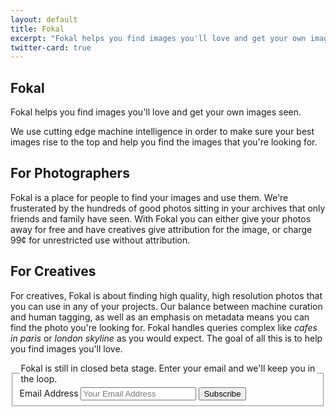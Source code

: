 ```yaml
---
layout: default
title: Fokal 
excerpt: "Fokal helps you find images you'll love and get your own images seen. We use cutting edge machine intelligence in order to make sure your best images rise to the top and help you find the images that you're looking for."
twitter-card: true
---
```

<article class="sans-serif pa3 pa5-ns">
  <h1 class="f3 f1-m f-headline-l">Fokal</h1>
  <p class="measure-wide lh-copy">
Fokal helps you find images you'll love and get your own images seen.

We use cutting edge machine intelligence in order to make sure your best images rise to the top and help you find the images that you're looking for.
  </p>
<h2 class="f4 f2-m">For Photographers</h2>
  <p class="measure-wide lh-copy">


Fokal is a place for people to find your images and use them. We're frusterated by the hundreds of good photos sitting in your archives that only friends and family have seen. With Fokal you can either give your photos away for free and have creatives give attribution for the image, or charge 99&cent; for unrestricted use without attribution.


  </p>
<h2 class="f4 f2-m">For Creatives</h2>
  <p class="measure-wide lh-copy">
For creatives, Fokal is about finding high quality, high resolution photos that you can use in any of your projects. Our balance between machine curation and human tagging, as well as an emphasis on metadata means you can find the photo you're looking for. Fokal handles queries complex like <em>cafes in paris</em> or <em>london skyline</em> as you would expect. The goal of all this is to help you find images you'll love.
</p>

  <form class="bg-light-blue measure-wide fl mw7 center pa4 mb4 br1-ns ba b--black-10" netlify
  name="Newsletter" action="thank-you">
    <fieldset class="cf bn ma0 pa0">
      <legend class="pa0 f5 f4-ns mb3 black-80">
        Fokal is still in closed beta stage. Enter your email and we'll keep you in the loop.
      </legend>
      <div class="cf">
        <label class="clip" for="email-address">Email Address</label>
        <input class="f6 f5-l input-reset bn fl black-80 bg-white pa3 lh-solid w-100 w-75-m w-80-l br2-ns br--left-ns" placeholder="Your Email Address" type="text" name="email-address" value="" id="email-address">
        <input class="f6 f5-l button-reset fl pv3 tc bn bg-animate bg-black-70 hover-bg-black white pointer w-100 w-25-m w-20-l br2-ns br--right-ns" type="submit" value="Subscribe">
      </div>
    </fieldset>
  </form>
</article>
